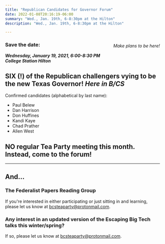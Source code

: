 ```yaml
---
title: "Republican Candidates for Governor Forum"
date: 2022-01-08T20:16:19-06:00
summary: "Wed., Jan. 19th, 6-8:30pm at the Hilton"
description: "Wed., Jan. 19th, 6-8:30pm at the Hilton"

---
```


<div style="float:right;max-width:35%;">
<img src="/img/gov-candidate-forum.jpg" alt="">  
<p style="font-style:italic;">Make plans to be here!</p>
</div>

### Save the date:

**_<strong><span class="hilite">Wednesday, January 19, 2021, 6:00-8:30 PM</span>_**  
**_<span class="hilite">College Station Hilton</span></strong>_**

## SIX (!) of the Republican challengers vying to be the new Texas Governor! *Here in B/CS*

Confirmed candidates (alphabetical by last name):

- Paul Belew
- Dan Harrison
- Don Huffines
- Kandi Kaye
- Chad Prather
- Allen West



## NO regular Tea Party meeting this month. Instead, come to the forum!



---

## And...

### The Federalist Papers Reading Group

If you're interested in either participating or just sitting in and learning, please let us know at <a href="mailto:bcsteaparty@protonmail.com">bcsteaparty@protonmail.com</a>.  

### Any interest in an updated version of the Escaping Big Tech talks this winter/spring?

If so, please let us know at <a href="mailto:bcsteaparty@protonmail.com">bcsteaparty@protonmail.com</a>.  

